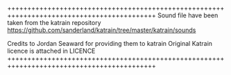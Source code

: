 +++++++++++++++++++++++++++++++++++++++++++++++++++++++++++++++++++++++++++++++++++++++++++
Sound file have been taken from the katrain repository
https://github.com/sanderland/katrain/tree/master/katrain/sounds

Credits to Jordan Seaward for providing them to katrain 
Original Katrain licence is attached in LICENCE
+++++++++++++++++++++++++++++++++++++++++++++++++++++++++++++++++++++++++++++++++++++++++++


